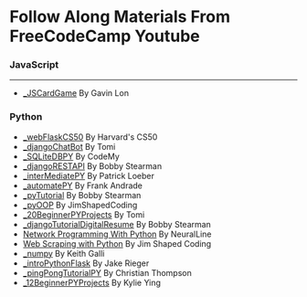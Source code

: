 # Follow Along Materials From FreeCodeCamp Youtube

### JavaScript
---
- [_JSCardGame](https://www.youtube.com/watch?v=Bj6lC93JMi0) By Gavin Lon

### Python
- [_webFlaskCS50](https://www.youtube.com/watch?v=zdgYw-3tzfI) By Harvard's CS50
- [_djangoChatBot](https://www.youtube.com/watch?v=qrZGfBBlXpk) By Tomi
- [_SQLiteDBPY](https://www.youtube.com/watch?v=byHcYRpMgI4) By CodeMy
- [_djangoRESTAPI](https://www.youtube.com/watch?v=tujhGdn1EMI) By Bobby Stearman
- [_interMediatePY](https://www.youtube.com/watch?v=HGOBQPFzWKo) By Patrick Loeber
- [_automatePY](https://www.youtube.com/watch?v=PXMJ6FS7llk) By Frank Andrade
- [_pyTutorial](https://www.youtube.com/watch?v=8124kv-632k) By Bobby Stearman
- [_pyOOP](https://www.youtube.com/watch?v=Ej_02ICOIgs) By JimShapedCoding
- [_20BeginnerPYProjects](https://www.youtube.com/watch?v=pdy3nh1tn6I) By Tomi
- [_djangoTutorialDigitalResume](https://www.youtube.com/watch?v=0oSsLbh_Kv4) By Bobby Stearman
- [Network Programming With Python](https://www.youtube.com/watch?v=FGdiSJakIS4) By NeuralLine
- [Web Scraping with Python](https://www.youtube.com/watch?v=XVv6mJpFOb0) By Jim Shaped Coding
- [_numpy](https://www.youtube.com/watch?v=QUT1VHiLmmI) By Keith Galli
- [_introPythonFlask](https://www.youtube.com/watch?v=Z1RJmh_OqeA) By Jake Rieger
- [_pingPongTutorialPY](https://www.youtube.com/watch?v=C6jJg9Zan7w) By Christian Thompson
- [_12BeginnerPYProjects](https://www.youtube.com/watch?v=8ext9G7xspg) By Kylie Ying